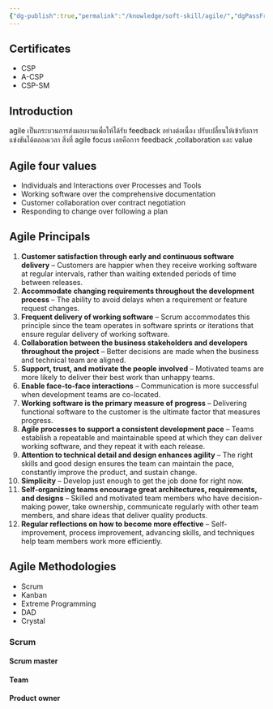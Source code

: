 ```yaml
---
{"dg-publish":true,"permalink":"/knowledge/soft-skill/agile/","dgPassFrontmatter":true}
---
```


## Certificates
- CSP
- A-CSP
- CSP-SM
## Introduction
agile เป็นกระบวนการส่งมอบงานเพื่อให้ได้รับ feedback อย่างต่อเนื่อง ปรับเปลื่ยนให้เข้ากับการแข่งขันได้ตลอดเวลา สิ่งที่ agile focus เลยคือการ feedback ,collaboration และ value
## Agile four values
- Individuals and Interactions over Processes and Tools
- Working software over the comprehensive documentation
- Customer collaboration over contract negotiation
- Responding to change over following a plan
## Agile Principals
1. **Customer satisfaction through early and continuous software delivery** – Customers are happier when they receive working software at regular intervals, rather than waiting extended periods of time between releases.
2. **Accommodate changing requirements throughout the development process** – The ability to avoid delays when a requirement or feature request changes.
3. **Frequent delivery of working software** – Scrum accommodates this principle since the team operates in software sprints or iterations that ensure regular delivery of working software.
4. **Collaboration between the business stakeholders and developers throughout the project** – Better decisions are made when the business and technical team are aligned.
5. **Support, trust, and motivate the people involved** – Motivated teams are more likely to deliver their best work than unhappy teams.
6. **Enable face-to-face interactions** – Communication is more successful when development teams are co-located.
7. **Working software is the primary measure of progress** – Delivering functional software to the customer is the ultimate factor that measures progress.
8. **Agile processes to support a consistent development pace** – Teams establish a repeatable and maintainable speed at which they can deliver working software, and they repeat it with each release.
9. **Attention to technical detail and design enhances agility** – The right skills and good design ensures the team can maintain the pace, constantly improve the product, and sustain change.
10. **Simplicity** – Develop just enough to get the job done for right now.
11. **Self-organizing teams encourage great architectures, requirements, and designs** – Skilled and motivated team members who have decision-making power, take ownership, communicate regularly with other team members, and share ideas that deliver quality products.
12. **Regular reflections on how to become more effective** – Self-improvement, process improvement, advancing skills, and techniques help team members work more efficiently.
## Agile Methodologies
- Scrum
- Kanban
- Extreme Programming
- DAD
- Crystal
### Scrum
#### Scrum master
#### Team
#### Product owner
